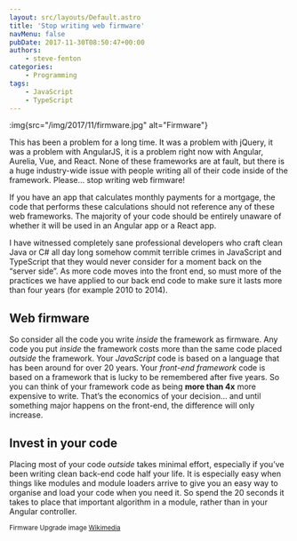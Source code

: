 ```yaml
---
layout: src/layouts/Default.astro
title: 'Stop writing web firmware'
navMenu: false
pubDate: 2017-11-30T08:50:47+00:00
authors:
    - steve-fenton
categories:
    - Programming
tags:
    - JavaScript
    - TypeScript
---
```


:img{src="/img/2017/11/firmware.jpg" alt="Firmware"}

This has been a problem for a long time. It was a problem with jQuery, it was a problem with AngularJS, it is a problem right now with Angular, Aurelia, Vue, and React. None of these frameworks are at fault, but there is a huge industry-wide issue with people writing all of their code inside of the framework. Please… stop writing web firmware!

If you have an app that calculates monthly payments for a mortgage, the code that performs these calculations should not reference any of these web frameworks. The majority of your code should be entirely unaware of whether it will be used in an Angular app or a React app.

I have witnessed completely sane professional developers who craft clean Java or C# all day long somehow commit terrible crimes in JavaScript and TypeScript that they would never consider for a moment back on the “server side”. As more code moves into the front end, so must more of the practices we have applied to our back end code to make sure it lasts more than four years (for example 2010 to 2014).

## Web firmware

So consider all the code you write *inside* the framework as firmware. Any code you put *inside* the framework costs more than the same code placed *outside* the framework. Your *JavaScript* code is based on a language that has been around for over 20 years. Your *front-end framework* code is based on a framework that is lucky to be remembered after five years. So you can think of your framework code as being **more than 4x** more expensive to write. That’s the economics of your decision… and until something major happens on the front-end, the difference will only increase.

## Invest in your code

Placing most of your code *outside* takes minimal effort, especially if you’ve been writing clean back-end code half your life. It is especially easy when things like modules and module loaders arrive to give you an easy way to organise and load your code when you need it. So spend the 20 seconds it takes to place that important algorithm in a module, rather than in your Angular controller.

<small>Firmware Upgrade image [Wikimedia](https://commons.wikimedia.org/wiki/File:Firmware_upgrade.jpg)</small>